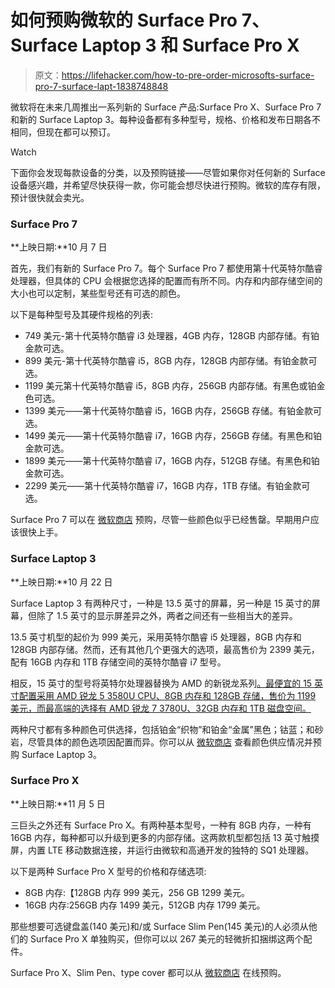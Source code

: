 # 如何预购微软的 Surface Pro 7、Surface Laptop 3 和 Surface Pro X

> 原文：<https://lifehacker.com/how-to-pre-order-microsofts-surface-pro-7-surface-lapt-1838748848>

微软将在未来几周推出一系列新的 Surface 产品:Surface Pro X、Surface Pro 7 和新的 Surface Laptop 3。每种设备都有多种型号，规格、价格和发布日期各不相同，但现在都可以预订。

Watch

下面你会发现每款设备的分类，以及预购链接——尽管如果你对任何新的 Surface 设备感兴趣，并希望尽快获得一款，你可能会想尽快进行预购。微软的库存有限，预计很快就会卖光。

### Surface Pro 7

**上映日期:**10 月 7 日

首先，我们有新的 Surface Pro 7。每个 Surface Pro 7 都使用第十代英特尔酷睿处理器，但具体的 CPU 会根据您选择的配置而有所不同。内存和内部存储空间的大小也可以定制，某些型号还有可选的颜色。

以下是每种型号及其硬件规格的列表:

*   749 美元-第十代英特尔酷睿 i3 处理器，4GB 内存，128GB 内部存储。有铂金款可选。
*   899 美元-第十代英特尔酷睿 i5，8GB 内存，128GB 内部存储。有铂金款可选。
*   1199 美元第十代英特尔酷睿 i5，8GB 内存，256GB 内部存储。有黑色或铂金色可选。
*   1399 美元——第十代英特尔酷睿 i5，16GB 内存，256GB 存储。有铂金款可选。
*   1499 美元——第十代英特尔酷睿 i7，16GB 内存，256GB 存储。有黑色和铂金款可选。
*   1899 美元——第十代英特尔酷睿 i7，16GB 内存，512GB 存储。有黑色和铂金款可选。
*   2299 美元——第十代英特尔酷睿 i7，16GB 内存，1TB 存储。有铂金款可选。

Surface Pro 7 可以在 [微软商店](https://www.microsoft.com/en-us/p/new-surface-pro-7/8N17J0M5ZZQS/D4M3?activetab=overview) 预购，尽管一些颜色似乎已经售罄。早期用户应该很快上手。

### Surface Laptop 3

**上映日期:**10 月 22 日

Surface Laptop 3 有两种尺寸，一种是 13.5 英寸的屏幕，另一种是 15 英寸的屏幕，但除了 1.5 英寸的显示屏差异之外，两者之间还有一些相当大的差异。

13.5 英寸机型的起价为 999 美元，采用英特尔酷睿 i5 处理器，8GB 内存和 128GB 内部存储。然而，还有其他几个更强大的选项，最高售价为 2399 美元，配有 16GB 内存和 1TB 存储空间的英特尔酷睿 i7 型号。

相反，15 英寸的型号将英特尔处理器替换为 AMD 的新锐龙系列[。最便宜的 15 英寸配置采用 AMD 锐龙 5 3580U CPU、8GB 内存和 128GB 存储，售价为 1199 美元，而最高端的选择有 AMD 锐龙 7 3780U、32GB 内存和 1TB 磁盘空间。](https://lifehacker.com/everything-you-missed-from-computex-2019-so-far-1835071958)

两种尺寸都有多种颜色可供选择，包括铂金“织物”和铂金“金属”黑色；钴蓝；和砂岩，尽管具体的颜色选项因配置而异。你可以从 [微软商店](https://www.microsoft.com/en-us/p/surface-laptop-3/8VFGGH1R94TM/SQ2S?activetab=overview&ranMID) 查看颜色供应情况并预购 Surface Laptop 3。

### **Surface Pro X**

**上映日期:**11 月 5 日

三巨头之外还有 Surface Pro X。有两种基本型号，一种有 8GB 内存，一种有 16GB 内存，每种都可以升级到更多的内部存储。这两款机型都包括 13 英寸触摸屏，内置 LTE 移动数据连接，并运行由微软和高通开发的独特的 SQ1 处理器。

以下是两种 Surface Pro X 型号的价格和存储选项:

*   8GB 内存:【128GB 内存 999 美元，256 GB 1299 美元。
*   16GB 内存:256GB 内存 1499 美元，512GB 内存 1799 美元。

那些想要可选键盘盖(140 美元)和/或 Surface Slim Pen(145 美元)的人必须从他们的 Surface Pro X 单独购买，但你可以以 267 美元的轻微折扣捆绑这两个配件。

Surface Pro X、Slim Pen、type cover 都可以从 [微软商店](https://www.microsoft.com/en-us/p/new-surface-pro-x/8vdnrp2m6hhc?activetab=overview&ranMID) 在线预购。